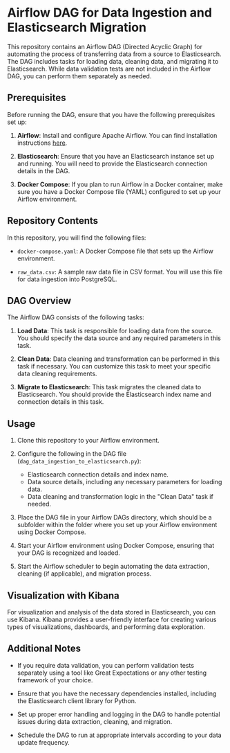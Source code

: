 # Airflow DAG for Data Ingestion and Elasticsearch Migration

This repository contains an Airflow DAG (Directed Acyclic Graph) for automating the process of transferring data from a source to Elasticsearch. The DAG includes tasks for loading data, cleaning data, and migrating it to Elasticsearch. While data validation tests are not included in the Airflow DAG, you can perform them separately as needed.

## Prerequisites

Before running the DAG, ensure that you have the following prerequisites set up:

1. **Airflow**: Install and configure Apache Airflow. You can find installation instructions [here](https://airflow.apache.org/docs/apache-airflow/stable/start.html).

2. **Elasticsearch**: Ensure that you have an Elasticsearch instance set up and running. You will need to provide the Elasticsearch connection details in the DAG.

3. **Docker Compose**: If you plan to run Airflow in a Docker container, make sure you have a Docker Compose file (YAML) configured to set up your Airflow environment.

## Repository Contents

In this repository, you will find the following files:

- `docker-compose.yaml`: A Docker Compose file that sets up the Airflow environment.

- `raw_data.csv`: A sample raw data file in CSV format. You will use this file for data ingestion into PostgreSQL.

## DAG Overview

The Airflow DAG consists of the following tasks:

1. **Load Data**: This task is responsible for loading data from the source. You should specify the data source and any required parameters in this task.

2. **Clean Data**: Data cleaning and transformation can be performed in this task if necessary. You can customize this task to meet your specific data cleaning requirements.

3. **Migrate to Elasticsearch**: This task migrates the cleaned data to Elasticsearch. You should provide the Elasticsearch index name and connection details in this task.

## Usage

1. Clone this repository to your Airflow environment.

2. Configure the following in the DAG file (`dag_data_ingestion_to_elasticsearch.py`):

   - Elasticsearch connection details and index name.
   - Data source details, including any necessary parameters for loading data.
   - Data cleaning and transformation logic in the "Clean Data" task if needed.

3. Place the DAG file in your Airflow DAGs directory, which should be a subfolder within the folder where you set up your Airflow environment using Docker Compose.

4. Start your Airflow environment using Docker Compose, ensuring that your DAG is recognized and loaded.

5. Start the Airflow scheduler to begin automating the data extraction, cleaning (if applicable), and migration process.

## Visualization with Kibana

For visualization and analysis of the data stored in Elasticsearch, you can use Kibana. Kibana provides a user-friendly interface for creating various types of visualizations, dashboards, and performing data exploration.

## Additional Notes

- If you require data validation, you can perform validation tests separately using a tool like Great Expectations or any other testing framework of your choice.

- Ensure that you have the necessary dependencies installed, including the Elasticsearch client library for Python.

- Set up proper error handling and logging in the DAG to handle potential issues during data extraction, cleaning, and migration.

- Schedule the DAG to run at appropriate intervals according to your data update frequency.


